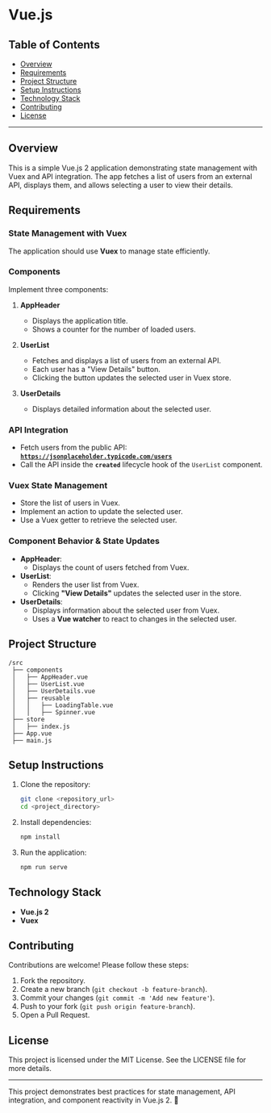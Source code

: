 # **Vue.js**  

## **Table of Contents**  
- [Overview](#overview)  
- [Requirements](#requirements)  
- [Project Structure](#project-structure)  
- [Setup Instructions](#setup-instructions)  
- [Technology Stack](#technology-stack)  
- [Contributing](#contributing)  
- [License](#license)  

---  

## **Overview**  
This is a simple Vue.js 2 application demonstrating state management with Vuex and API integration. The app fetches a list of users from an external API, displays them, and allows selecting a user to view their details.  

## **Requirements**  

### **State Management with Vuex**  
The application should use **Vuex** to manage state efficiently.  

### **Components**  
Implement three components:  

1. **AppHeader**  
   - Displays the application title.  
   - Shows a counter for the number of loaded users.  

2. **UserList**  
   - Fetches and displays a list of users from an external API.  
   - Each user has a "View Details" button.  
   - Clicking the button updates the selected user in Vuex store.  

3. **UserDetails**  
   - Displays detailed information about the selected user.  

### **API Integration**  
- Fetch users from the public API:  
  **[`https://jsonplaceholder.typicode.com/users`](https://jsonplaceholder.typicode.com/users)**  
- Call the API inside the **`created`** lifecycle hook of the `UserList` component.  

### **Vuex State Management**  
- Store the list of users in Vuex.  
- Implement an action to update the selected user.  
- Use a Vuex getter to retrieve the selected user.  

### **Component Behavior & State Updates**  
- **AppHeader**:  
  - Displays the count of users fetched from Vuex.  
- **UserList**:  
  - Renders the user list from Vuex.  
  - Clicking **"View Details"** updates the selected user in the store.  
- **UserDetails**:  
  - Displays information about the selected user from Vuex.  
  - Uses a **Vue watcher** to react to changes in the selected user.  

## **Project Structure**  

```
/src
 ├── components
 │   ├── AppHeader.vue
 │   ├── UserList.vue
 │   ├── UserDetails.vue
 │   ├── reusable
 │   │   ├── LoadingTable.vue
 │   │   ├── Spinner.vue
 ├── store
 │   ├── index.js
 ├── App.vue
 ├── main.js
```

## **Setup Instructions**  

1. Clone the repository:  
   ```sh
   git clone <repository_url>
   cd <project_directory>
   ```
2. Install dependencies:  
   ```sh
   npm install
   ```
3. Run the application:  
   ```sh
   npm run serve
   ```

## **Technology Stack**  
- **Vue.js 2**  
- **Vuex**   

## **Contributing**  
Contributions are welcome! Please follow these steps:  
1. Fork the repository.  
2. Create a new branch (`git checkout -b feature-branch`).  
3. Commit your changes (`git commit -m 'Add new feature'`).  
4. Push to your fork (`git push origin feature-branch`).  
5. Open a Pull Request.  

## **License**  
This project is licensed under the MIT License. See the LICENSE file for more details.  

---  
This project demonstrates best practices for state management, API integration, and component reactivity in Vue.js 2. 🚀


